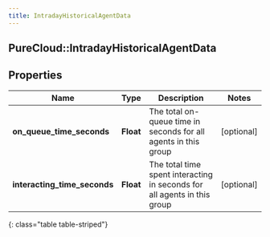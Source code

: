 ```yaml
---
title: IntradayHistoricalAgentData
---
```

## PureCloud::IntradayHistoricalAgentData

## Properties

|Name | Type | Description | Notes|
|------------ | ------------- | ------------- | -------------|
| **on_queue_time_seconds** | **Float** | The total on-queue time in seconds for all agents in this group | [optional] |
| **interacting_time_seconds** | **Float** | The total time spent interacting in seconds for all agents in this group | [optional] |
{: class="table table-striped"}


